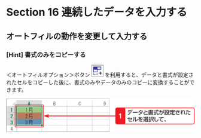 # Section 16 連続したデータを入力する

## オートフィルの動作を変更して入力する

### [Hint] 書式のみをコピーする

＜オートフィルオプション＞ボタン ![](icon_autofill_op.png) を利用すると、データと書式が設定されたセルをコピーした後に、書式のみやデータのみのコピーに変換することができます。

![](004.png)
